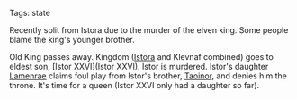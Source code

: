 Tags: state

Recently split from Istora due to the murder of the elven king. Some people blame the king's younger brother. 

Old King passes away. Kingdom ([Istora](Istora) and Klevnaf combined) goes to eldest son, [Istor XXVI](Istor XXVI). Istor is murdered. Istor's daughter [Lamenrae](Lamenrae) claims foul play from Istor's brother, [Taoinor](Taoinor), and denies him the throne. It's time for a queen (Istor XXVI only had a daughter so far). 